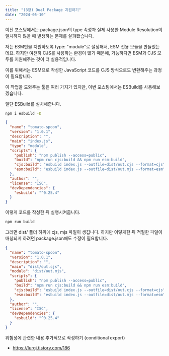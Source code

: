 ```yaml
---
title: "(3장) Dual Package 지원하기"
date: "2024-05-10"
---
```


이전 포스팅에서는 package.json의 type 속성과 실제 사용한 Module Resolution이 일치하지 않을 때 발생하는 문제를 살펴봤습니다.

저는 ESM만을 지원하도록 type: "module"로 설정해서, ESM 전용 모듈을 만들었는데요. 하지만 여전히 CJS를 사용하는 환경이 많기 때문에, 가능하다면 ESM과 CJS 모두를 지원해주는 것이 더 실용적입니다.

이를 위해서는 ESM으로 작성한 JavaScript 코드를 CJS 방식으로도 변환해주는 과정이 필요합니다.

이 작업을 도와주는 툴은 여러 가지가 있지만, 이번 포스팅에서는 ESBuild를 사용해보겠습니다.

일단 ESBuild를 설치해줍니다.

```bash
npm i esbuild -D
```

```json
{
  "name": "tomato-spoon",
  "version": "1.0.1",
  "description": "",
  "main": "index.js",
  "type": "module",
  "scripts": {
    "publish": "npm publish --access=public",
    "build": "npm run cjs:build && npm run esm:build",
    "cjs:build": "esbuild index.js --outfile=dist/out.cjs --format=cjs",
    "esm:build": "esbuild index.js --outfile=dist/out.mjs --format=esm"
  },
  "author": "",
  "license": "ISC",
  "devDependencies": {
    "esbuild": "^0.25.4"
  }
}
```

이렇게 코드를 작성한 뒤 실행시켜줍니다.

```bash
npm run build
```

그러면 dist/ 폴더 하위에 cjs, mjs 파일이 생깁니다.
하지만 이렇게한 뒤 적절한 파일이 매칭되게 하려면 package.json에도 수정이 필요합니다.

```json
{
  "name": "tomato-spoon",
  "version": "1.0.1",
  "description": "",
  "main": "dist/out.cjs",
  "module": "dist/out.mjs",
  "scripts": {
    "publish": "npm publish --access=public",
    "build": "npm run cjs:build && npm run esm:build",
    "cjs:build": "esbuild index.js --outfile=dist/out.cjs --format=cjs",
    "esm:build": "esbuild index.js --outfile=dist/out.mjs --format=esm"
  },
  "author": "",
  "license": "ISC",
  "devDependencies": {
    "esbuild": "^0.25.4"
  }
}
```

위험성에 관련한 내용 추가적으로 작성하기 (conditional export)

- https://lurgi.tistory.com/186
